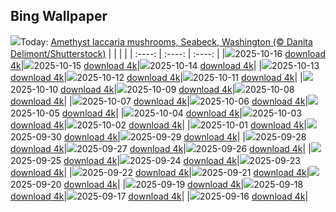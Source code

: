 ## Bing Wallpaper
![](./wallpaper/2025-10-16.jpg)Today: [Amethyst laccaria mushrooms, Seabeck, Washington (© Danita Delimont/Shutterstock)](./wallpaper/2025-10-16.jpg)
|      |      |      |
| :----: | :----: | :----: |
|![](./wallpaper/2025-10-16_sm.jpg)2025-10-16 [download 4k](./wallpaper/2025-10-16.jpg)|![](./wallpaper/2025-10-15_sm.jpg)2025-10-15 [download 4k](./wallpaper/2025-10-15.jpg)|![](./wallpaper/2025-10-14_sm.jpg)2025-10-14 [download 4k](./wallpaper/2025-10-14.jpg)|
|![](./wallpaper/2025-10-13_sm.jpg)2025-10-13 [download 4k](./wallpaper/2025-10-13.jpg)|![](./wallpaper/2025-10-12_sm.jpg)2025-10-12 [download 4k](./wallpaper/2025-10-12.jpg)|![](./wallpaper/2025-10-11_sm.jpg)2025-10-11 [download 4k](./wallpaper/2025-10-11.jpg)|
|![](./wallpaper/2025-10-10_sm.jpg)2025-10-10 [download 4k](./wallpaper/2025-10-10.jpg)|![](./wallpaper/2025-10-09_sm.jpg)2025-10-09 [download 4k](./wallpaper/2025-10-09.jpg)|![](./wallpaper/2025-10-08_sm.jpg)2025-10-08 [download 4k](./wallpaper/2025-10-08.jpg)|
|![](./wallpaper/2025-10-07_sm.jpg)2025-10-07 [download 4k](./wallpaper/2025-10-07.jpg)|![](./wallpaper/2025-10-06_sm.jpg)2025-10-06 [download 4k](./wallpaper/2025-10-06.jpg)|![](./wallpaper/2025-10-05_sm.jpg)2025-10-05 [download 4k](./wallpaper/2025-10-05.jpg)|
|![](./wallpaper/2025-10-04_sm.jpg)2025-10-04 [download 4k](./wallpaper/2025-10-04.jpg)|![](./wallpaper/2025-10-03_sm.jpg)2025-10-03 [download 4k](./wallpaper/2025-10-03.jpg)|![](./wallpaper/2025-10-02_sm.jpg)2025-10-02 [download 4k](./wallpaper/2025-10-02.jpg)|
|![](./wallpaper/2025-10-01_sm.jpg)2025-10-01 [download 4k](./wallpaper/2025-10-01.jpg)|![](./wallpaper/2025-09-30_sm.jpg)2025-09-30 [download 4k](./wallpaper/2025-09-30.jpg)|![](./wallpaper/2025-09-29_sm.jpg)2025-09-29 [download 4k](./wallpaper/2025-09-29.jpg)|
|![](./wallpaper/2025-09-28_sm.jpg)2025-09-28 [download 4k](./wallpaper/2025-09-28.jpg)|![](./wallpaper/2025-09-27_sm.jpg)2025-09-27 [download 4k](./wallpaper/2025-09-27.jpg)|![](./wallpaper/2025-09-26_sm.jpg)2025-09-26 [download 4k](./wallpaper/2025-09-26.jpg)|
|![](./wallpaper/2025-09-25_sm.jpg)2025-09-25 [download 4k](./wallpaper/2025-09-25.jpg)|![](./wallpaper/2025-09-24_sm.jpg)2025-09-24 [download 4k](./wallpaper/2025-09-24.jpg)|![](./wallpaper/2025-09-23_sm.jpg)2025-09-23 [download 4k](./wallpaper/2025-09-23.jpg)|
|![](./wallpaper/2025-09-22_sm.jpg)2025-09-22 [download 4k](./wallpaper/2025-09-22.jpg)|![](./wallpaper/2025-09-21_sm.jpg)2025-09-21 [download 4k](./wallpaper/2025-09-21.jpg)|![](./wallpaper/2025-09-20_sm.jpg)2025-09-20 [download 4k](./wallpaper/2025-09-20.jpg)|
|![](./wallpaper/2025-09-19_sm.jpg)2025-09-19 [download 4k](./wallpaper/2025-09-19.jpg)|![](./wallpaper/2025-09-18_sm.jpg)2025-09-18 [download 4k](./wallpaper/2025-09-18.jpg)|![](./wallpaper/2025-09-17_sm.jpg)2025-09-17 [download 4k](./wallpaper/2025-09-17.jpg)|
|![](./wallpaper/2025-09-16_sm.jpg)2025-09-16 [download 4k](./wallpaper/2025-09-16.jpg)|